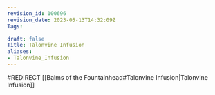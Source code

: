 ```yaml
---
revision_id: 100696
revision_date: 2023-05-13T14:32:09Z
Tags:

draft: false
Title: Talonvine Infusion
aliases:
- Talonvine_Infusion
---
```

#REDIRECT [[Balms of the Fountainhead#Talonvine Infusion|Talonvine Infusion]]